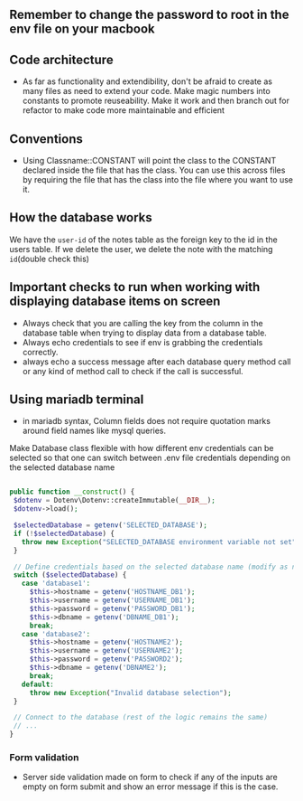 ## Remember to change the password to root in the env file on your macbook

## Code architecture

- As far as functionality and extendibility, don't be afraid to create as many files as need to extend your code. Make magic numbers into constants to promote reuseability. Make it work and then branch out for refactor to make code more maintainable and efficient

## Conventions

- Using Classname::CONSTANT will point the class to the CONSTANT declared inside the file that has the class. You can use this across files by requiring the file that has the class into the file where you want to use it.

## How the database works

We have the `user-id` of the notes table as the foreign key to the id in the users table. If we delete the user, we delete the note with the matching `id`(double check this)

## Important checks to run when working with displaying database items on screen

- Always check that you are calling the key from the column in the database table when trying to display data from a database table.
- Always echo credentials to see if env is grabbing the credentials correctly.
- always echo a success message after each database query method call or any kind of method call to check if the call is successful.

## Using mariadb terminal

- in mariadb syntax, Column fields does not require quotation marks around field names like mysql queries.

Make Database class flexible with how different env credentials can be selected so that one can switch between .env file credentials depending on the selected database name

```php

public function __construct() {
 $dotenv = Dotenv\Dotenv::createImmutable(__DIR__);
 $dotenv->load();

 $selectedDatabase = getenv('SELECTED_DATABASE');
 if (!$selectedDatabase) {
   throw new Exception("SELECTED_DATABASE environment variable not set");
 }

 // Define credentials based on the selected database name (modify as needed)
 switch ($selectedDatabase) {
   case 'database1':
     $this->hostname = getenv('HOSTNAME_DB1');
     $this->username = getenv('USERNAME_DB1');
     $this->password = getenv('PASSWORD_DB1');
     $this->dbname = getenv('DBNAME_DB1');
     break;
   case 'database2':
     $this->hostname = getenv('HOSTNAME2');
     $this->username = getenv('USERNAME2');
     $this->password = getenv('PASSWORD2');
     $this->dbname = getenv('DBNAME2');
     break;
   default:
     throw new Exception("Invalid database selection");
 }

 // Connect to the database (rest of the logic remains the same)
 // ...
}
```

### Form validation

- Server side validation made on form to check if any of the inputs are empty on form submit and show an error message if this is the case.
